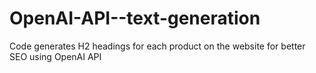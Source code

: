 # OpenAI-API--text-generation
Code generates H2 headings for each product on the website for better SEO using OpenAI API
